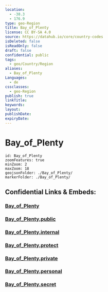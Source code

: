 ```yaml
---
location:
  - -38.3
  - 176.9
type: geo-Region
title: Bay_of_Plenty
license: CC BY-SA 4.0
source: https://datahub.io/core/country-codes
isDeleted: false
isReadOnly: false
draft: false
confidential: public
tags:
  - geo/Country/Region
aliases:
  - Bay_of_Plenty
Languages:
  - de
cssclasses:
  - geo-Region
publish: true
linkTitle:
keywords:
layout:
publishDate:
expiryDate:
---
```


# Bay_of_Plenty

```leaflet
id: Bay_of_Plenty
zoomFeatures: true 
minZoom: 2 
maxZoom: 18
geojsonFolder: ./Bay_of_Plenty/
markerFolder: ./Bay_of_Plenty/
```


## Confidential Links & Embeds: 

### [Bay_of_Plenty](/_Standards/Earth/Continent/Australasia/New_Zealand/Regions~New_Zealand/Bay_of_Plenty.md) 

### [Bay_of_Plenty.public](/_public/Earth/Continent/Australasia/New_Zealand/Regions~New_Zealand/Bay_of_Plenty.public.md) 

### [Bay_of_Plenty.internal](/_internal/Earth/Continent/Australasia/New_Zealand/Regions~New_Zealand/Bay_of_Plenty.internal.md) 

### [Bay_of_Plenty.protect](/_protect/Earth/Continent/Australasia/New_Zealand/Regions~New_Zealand/Bay_of_Plenty.protect.md) 

### [Bay_of_Plenty.private](/_private/Earth/Continent/Australasia/New_Zealand/Regions~New_Zealand/Bay_of_Plenty.private.md) 

### [Bay_of_Plenty.personal](/_personal/Earth/Continent/Australasia/New_Zealand/Regions~New_Zealand/Bay_of_Plenty.personal.md) 

### [Bay_of_Plenty.secret](/_secret/Earth/Continent/Australasia/New_Zealand/Regions~New_Zealand/Bay_of_Plenty.secret.md)

